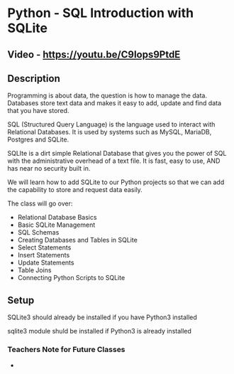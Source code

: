 # Python - SQL Introduction with SQLite


## Video - https://youtu.be/C9Iops9PtdE


## Description

Programming is about data, the question is how to manage the data. Databases store text data and makes it easy to add, update and find data that you have stored.

SQL (Structured Query Language) is the language used to interact with Relational Databases. It is used by systems such as MySQL, MariaDB, Postgres and SQLite.

SQLIte is a dirt simple Relational Database that gives you the power of SQL with the administrative overhead of a text file. It is fast, easy to use, AND has near no security built in.

We will learn how to add SQLite to our Python projects so that we can add the capability to store and request data easily.

The class will go over:
- Relational Database Basics
- Basic SQLite Management
- SQL Schemas
- Creating Databases and Tables in SQLite
- Select Statements
- Insert Statements
- Update Statements
- Table Joins
- Connecting Python Scripts to SQLite


## Setup

SQLite3 should already be installed if you have Python3 installed

sqlite3 module shuld be installed if Python3 is already installed


### Teachers Note for Future Classes

- 
